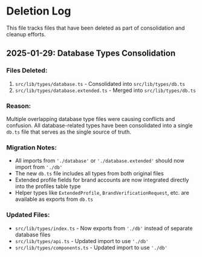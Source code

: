 # Deletion Log

This file tracks files that have been deleted as part of consolidation and cleanup efforts.

## 2025-01-29: Database Types Consolidation

### Files Deleted:
1. `src/lib/types/database.ts` - Consolidated into `src/lib/types/db.ts`
2. `src/lib/types/database.extended.ts` - Merged into `src/lib/types/db.ts`

### Reason:
Multiple overlapping database type files were causing conflicts and confusion. All database-related types have been consolidated into a single `db.ts` file that serves as the single source of truth.

### Migration Notes:
- All imports from `'./database'` or `'./database.extended'` should now import from `'./db'`
- The new `db.ts` file includes all types from both original files
- Extended profile fields for brand accounts are now integrated directly into the profiles table type
- Helper types like `ExtendedProfile`, `BrandVerificationRequest`, etc. are available as exports from `db.ts`

### Updated Files:
- `src/lib/types/index.ts` - Now exports from `'./db'` instead of separate database files
- `src/lib/types/api.ts` - Updated import to use `'./db'`
- `src/lib/types/components.ts` - Updated import to use `'./db'`